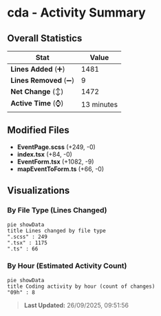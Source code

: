 # cda - Activity Summary 

## Overall Statistics

| Stat                   | Value                                                             |
| ---------------------- | ----------------------------------------------------------------- |
| **Lines Added** (➕)   | 1481                                          |
| **Lines Removed** (➖) | 9                                        |
| **Net Change** (↕)    | 1472                |
| **Active Time** (⌚)   | 13 minutes |


## Modified Files
- **EventPage.scss** (+249, -0)
- **index.tsx** (+84, -0)
- **EventForm.tsx** (+1082, -9)
- **mapEventToForm.ts** (+66, -0)

## Visualizations

### By File Type (Lines Changed)

```mermaid
pie showData
title Lines changed by file type
".scss" : 249
".tsx" : 1175
".ts" : 66
```

### By Hour (Estimated Activity Count)

```mermaid
pie showData
title Coding activity by hour (count of changes)
"09h" : 8
```


> **Last Updated:** 26/09/2025, 09:51:56